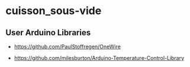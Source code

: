 # cuisson_sous-vide

## User Arduino Libraries
* https://github.com/PaulStoffregen/OneWire

* https://github.com/milesburton/Arduino-Temperature-Control-Library
